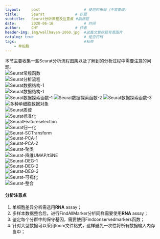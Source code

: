 ```yaml
---
layout:     post   				    # 使用的布局（不需要改）
title:      Seurat				# 标题 
subtitle:   Seurat分析流程及注意点 #副标题
date:       2020-06-16				# 时间
author:     CHY					# 作者
header-img: img/wallhaven-2060.jpg 	#这篇文章标题背景图片
catalog: true 						# 是否归档
tags:								#标签
    - 单细胞
---
```


本节主要收集一些Seurat分析流程图集以及了解到的分析过程中需要注意的问题。<br>
![Seurat常规函数](https://github.com/chenhongyubio/chenhongyubio.github.io/raw/master/img/Seurat.jpg)<br>
![Seurat分析流程](https://github.com/chenhongyubio/chenhongyubio.github.io/raw/master/img/Seurat-1.png)<br>
![Seurat数据结构-1](https://github.com/chenhongyubio/chenhongyubio.github.io/raw/master/img/Seurat-2.png)<br>
![Seurat数据结构-1](https://github.com/chenhongyubio/chenhongyubio.github.io/raw/master/img/Seurat-3.png)<br>
![Seurat数据探索函数-1](https://github.com/chenhongyubio/chenhongyubio.github.io/raw/master/img/Seurat-4.png)
![Seurat数据探索函数-2](https://github.com/chenhongyubio/chenhongyubio.github.io/raw/master/img/Seurat-5.png)
![Seurat数据探索函数-3](https://github.com/chenhongyubio/chenhongyubio.github.io/raw/master/img/Seurat-6.png)<br>
![多种单细胞数据对象](https://github.com/chenhongyubio/chenhongyubio.github.io/raw/master/img/Seurat-7.png)<br>
![Seurat质控](https://github.com/chenhongyubio/chenhongyubio.github.io/raw/master/img/Seurat-QC.png)<br>
![Seurat标准化](https://github.com/chenhongyubio/chenhongyubio.github.io/raw/master/img/Seurat-Normalization.png)<br>
![SeuratFeatureselection](https://github.com/chenhongyubio/chenhongyubio.github.io/raw/master/img/Seurat-Featureselection.png)<br>
![Seurat归一化](https://github.com/chenhongyubio/chenhongyubio.github.io/raw/master/img/Seurat-Scaling.png)<br>
![Seurat-SCTransform](https://github.com/chenhongyubio/chenhongyubio.github.io/raw/master/img/Seurat-SCTransform.png)<br>
![Seurat-PCA-1](https://github.com/chenhongyubio/chenhongyubio.github.io/raw/master/img/Seurat-PCA.png)<br>
![Seurat-PCA-2](https://github.com/chenhongyubio/chenhongyubio.github.io/raw/master/img/Seurat-PCA2.png)<br>
![Seurat-聚类](https://github.com/chenhongyubio/chenhongyubio.github.io/raw/master/img/Seurat-Clustering.png)<br>
![Seurat-降维UMAP/tSNE](https://github.com/chenhongyubio/chenhongyubio.github.io/raw/master/img/Seurat-UMAP+tSNE.png)<br>
![Seurat-DEG-1](https://github.com/chenhongyubio/chenhongyubio.github.io/raw/master/img/Seurat-DEG.png)<br>
![Seurat-DEG-2](https://github.com/chenhongyubio/chenhongyubio.github.io/raw/master/img/Seurat-DEG2.png)<br>
![Seurat-DEG-3](https://github.com/chenhongyubio/chenhongyubio.github.io/raw/master/img/Seurat-DEG3.png)<br>
![Seurat-可视化](https://github.com/chenhongyubio/chenhongyubio.github.io/raw/master/img/Seurat-visualization.png)<br>
![Seurat-整合](https://github.com/chenhongyubio/chenhongyubio.github.io/raw/master/img/Seurat-integration.png)<br>


#### 分析注意点
1. 单细胞差异分析需选用**RNA** assay；
2. 多样本数据整合后，进行FindAllMarker分析同样需要使用**RNA** assay；
3. 鉴定每个分群中的保守基因，需要使用Findconservedmarkers函数；
4. 针对大型数据可以采用loom文件格式，这样避免一次性将所有数据输入内存当中；